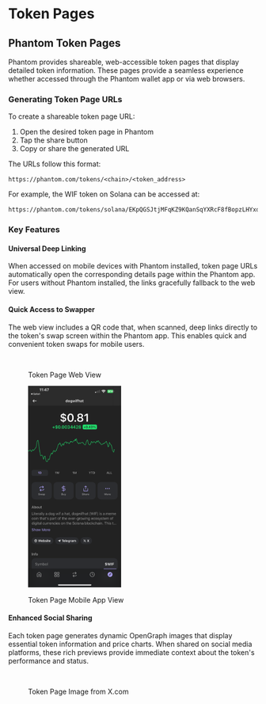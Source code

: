 # Token Pages

## Phantom Token Pages

Phantom provides shareable, web-accessible token pages that display detailed token information. These pages provide a seamless experience whether accessed through the Phantom wallet app or via web browsers.

### Generating Token Page URLs

To create a shareable token page URL:

1. Open the desired token page in Phantom
2. Tap the share button
3. Copy or share the generated URL

The URLs follow this format:

```
https://phantom.com/tokens/<chain>/<token_address>
```

For example, the WIF token on Solana can be accessed at:

```
https://phantom.com/tokens/solana/EKpQGSJtjMFqKZ9KQanSqYXRcF8fBopzLHYxdM65zcjm
```

### Key Features

#### Universal Deep Linking

When accessed on mobile devices with Phantom installed, token page URLs automatically open the corresponding details page within the Phantom app. For users without Phantom installed, the links gracefully fallback to the web view.

#### Quick Access to Swapper

The web view includes a QR code that, when scanned, deep links directly to the token's swap screen within the Phantom app. This enables quick and convenient token swaps for mobile users.

<figure><img src="../.gitbook/assets/Screenshot 2025-02-05 at 11.44.32 AM.png" alt=""><figcaption><p>Token Page Web View</p></figcaption></figure>

<figure><img src="../.gitbook/assets/IMG_6005 (1).PNG" alt="" width="188"><figcaption><p>Token Page Mobile App View</p></figcaption></figure>

#### Enhanced Social Sharing

Each token page generates dynamic OpenGraph images that display essential token information and price charts. When shared on social media platforms, these rich previews provide immediate context about the token's performance and status.

<figure><img src="../.gitbook/assets/Screenshot 2025-02-05 at 11.58.40 AM.png" alt=""><figcaption><p>Token Page Image from X.com</p></figcaption></figure>



